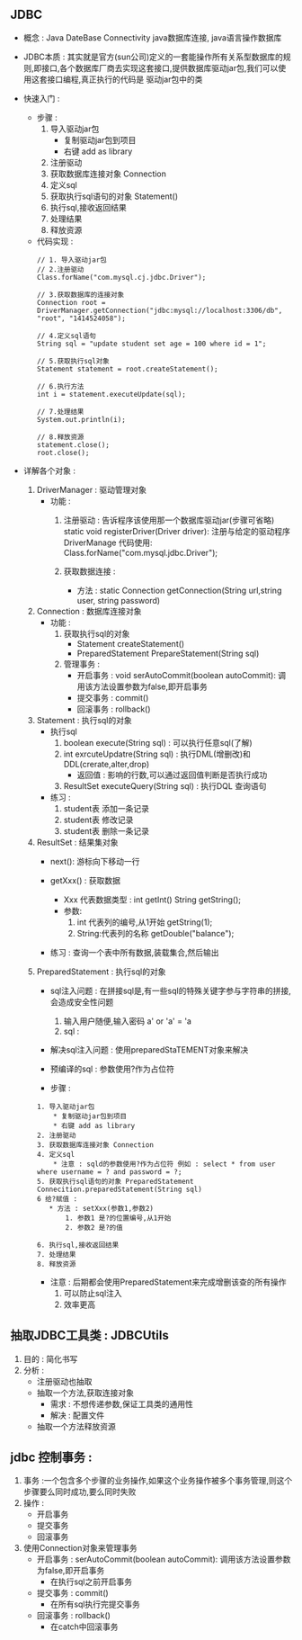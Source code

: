 ## JDBC
* 概念 : Java DateBase Connectivity java数据库连接, java语言操作数据库
* JDBC本质 : 其实就是官方(sun公司)定义的一套能操作所有关系型数据库的规则,即接口,各个数据库厂商去实现这套接口,提供数据库驱动jar包,我们可以使用这套接口编程,真正执行的代码是  驱动jar包中的类

* 快速入门 : 
    * 步骤 : 
        1. 导入驱动jar包
            * 复制驱动jar包到项目
            * 右键 add as library
        2. 注册驱动
        3. 获取数据库连接对象 Connection
        4. 定义sql
        5. 获取执行sql语句的对象 Statement()
        6. 执行sql,接收返回结果
        7. 处理结果
        8. 释放资源
    * 代码实现 :
        ```text
        // 1. 导入驱动jar包
        // 2.注册驱动
        Class.forName("com.mysql.cj.jdbc.Driver");
    
        // 3.获取数据库的连接对象
        Connection root = DriverManager.getConnection("jdbc:mysql://localhost:3306/db", "root", "1414524058");
    
        // 4.定义sql语句
        String sql = "update student set age = 100 where id = 1";
    
        // 5.获取执行sql对象
        Statement statement = root.createStatement();
    
        // 6.执行方法
        int i = statement.executeUpdate(sql);
    
        // 7.处理结果
        System.out.println(i);
    
        // 8.释放资源
        statement.close();
        root.close();
        ```
* 详解各个对象 : 
    1. DriverManager : 驱动管理对象
        * 功能 : 
            1. 注册驱动 : 告诉程序该使用那一个数据库驱动jar(步骤可省略)   
                static void registerDriver(Driver driver): 注册与给定的驱动程序 DriverManage
                代码使用: Class.forName("com.mysql.jdbc.Driver");
                
            2. 获取数据连接 : 
                * 方法 : static Connection getConnection(String url,string user, string password)
    2. Connection : 数据库连接对象
        * 功能 : 
            1. 获取执行sql的对象 
                * Statement createStatement()
                * PreparedStatement PrepareStatement(String sql)
            2. 管理事务 :
                * 开启事务 : void serAutoCommit(boolean autoCommit): 调用该方法设置参数为false,即开启事务
                * 提交事务 : commit()
                * 回滚事务 : rollback()
    3. Statement : 执行sql的对象
        * 执行sql
            1. boolean execute(String sql) : 可以执行任意sql(了解)
            2. int exrcuteUpdatre(String sql) : 执行DML(增删改)和DDL(crerate,alter,drop)
                * 返回值 : 影响的行数,可以通过返回值判断是否执行成功
            3. ResultSet executeQuery(String sql) : 执行DQL 查询语句
        * 练习 : 
            1. student表 添加一条记录
            2. student表 修改记录
            3. student表 删除一条记录
    4. ResultSet : 结果集对象
        * next(): 游标向下移动一行
        * getXxx() : 获取数据
            * Xxx 代表数据类型 : int getInt() String getString();
            * 参数:
                1. int 代表列的编号,从1开始 getString(1);
                2. String:代表列的名称 getDouble("balance");
                
        * 练习 : 查询一个表中所有数据,装载集合,然后输出
    5. PreparedStatement : 执行sql的对象
        * sql注入问题 : 在拼接sql是,有一些sql的特殊关键字参与字符串的拼接,会造成安全性问题
            
            1. 输入用户随便,输入密码 a' or 'a' = 'a
            2. sql : 
        * 解决sql注入问题 : 使用preparedStaTEMENT对象来解决
        * 预编译的sql : 参数使用?作为占位符
        * 步骤 : 
        ```text
        1. 导入驱动jar包
            * 复制驱动jar包到项目
            * 右键 add as library
        2. 注册驱动
        3. 获取数据库连接对象 Connection
        4. 定义sql
            * 注意 : sqld的参数使用?作为占位符 例如 : select * from user where username = ? and password = ?;
        5. 获取执行sql语句的对象 PreparedStatement Connecition.preparedStatement(String sql)
        6 给?赋值 : 
           * 方法 : setXxx(参数1,参数2)
               1. 参数1 是?的位置编号,从1开始
               2. 参数2 是?的值
    
        6. 执行sql,接收返回结果
        7. 处理结果
        8. 释放资源
        ```
       * 注意 : 后期都会使用PreparedStatement来完成增删该查的所有操作
            1. 可以防止sql注入
            2. 效率更高
## 抽取JDBC工具类 : JDBCUtils
1. 目的 : 简化书写       
2. 分析 :
    * 注册驱动也抽取
    * 抽取一个方法,获取连接对象
        * 需求 : 不想传递参数,保证工具类的通用性
        * 解决 : 配置文件
    * 抽取一个方法释放资源
    
    
    
## jdbc 控制事务 : 
1. 事务 :一个包含多个步骤的业务操作,如果这个业务操作被多个事务管理,则这个步骤要么同时成功,要么同时失败
2. 操作 :
    * 开启事务
    * 提交事务 
    * 回滚事务
3. 使用Connection对象来管理事务
     * 开启事务 :  serAutoCommit(boolean autoCommit): 调用该方法设置参数为false,即开启事务
        * 在执行sql之前开启事务
     * 提交事务 : commit()
        * 在所有sql执行完提交事务
     * 回滚事务 : rollback()
        * 在catch中回滚事务

